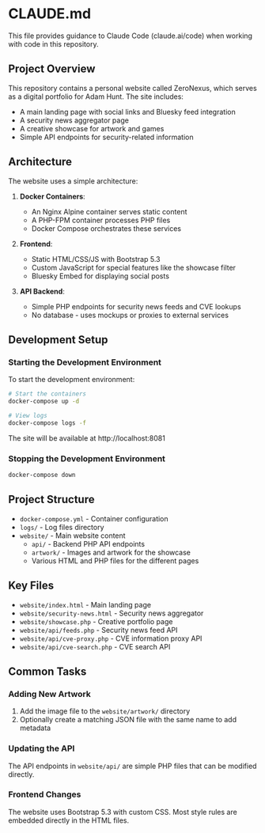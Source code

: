 # CLAUDE.md

This file provides guidance to Claude Code (claude.ai/code) when working with code in this repository.

## Project Overview

This repository contains a personal website called ZeroNexus, which serves as a digital portfolio for Adam Hunt. The site includes:

- A main landing page with social links and Bluesky feed integration
- A security news aggregator page
- A creative showcase for artwork and games
- Simple API endpoints for security-related information

## Architecture

The website uses a simple architecture:

1. **Docker Containers**: 
   - An Nginx Alpine container serves static content
   - A PHP-FPM container processes PHP files
   - Docker Compose orchestrates these services

2. **Frontend**:
   - Static HTML/CSS/JS with Bootstrap 5.3
   - Custom JavaScript for special features like the showcase filter
   - Bluesky Embed for displaying social posts

3. **API Backend**:
   - Simple PHP endpoints for security news feeds and CVE lookups
   - No database - uses mockups or proxies to external services

## Development Setup

### Starting the Development Environment

To start the development environment:

```bash
# Start the containers
docker-compose up -d

# View logs
docker-compose logs -f
```

The site will be available at http://localhost:8081

### Stopping the Development Environment

```bash
docker-compose down
```

## Project Structure

- `docker-compose.yml` - Container configuration
- `logs/` - Log files directory
- `website/` - Main website content
  - `api/` - Backend PHP API endpoints
  - `artwork/` - Images and artwork for the showcase
  - Various HTML and PHP files for the different pages

## Key Files

- `website/index.html` - Main landing page
- `website/security-news.html` - Security news aggregator
- `website/showcase.php` - Creative portfolio page
- `website/api/feeds.php` - Security news feed API
- `website/api/cve-proxy.php` - CVE information proxy API
- `website/api/cve-search.php` - CVE search API

## Common Tasks

### Adding New Artwork

1. Add the image file to the `website/artwork/` directory
2. Optionally create a matching JSON file with the same name to add metadata

### Updating the API

The API endpoints in `website/api/` are simple PHP files that can be modified directly.

### Frontend Changes

The website uses Bootstrap 5.3 with custom CSS. Most style rules are embedded directly in the HTML files.